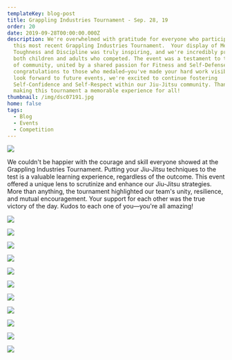 ```yaml
---
templateKey: blog-post
title: Grappling Industries Tournament - Sep. 28, 19
order: 20
date: 2019-09-28T00:00:00.000Z
description: We're overwhelmed with gratitude for everyone who participated in
  this most recent Grappling Industries Tournament.  Your display of Mental
  Toughness and Discipline was truly inspiring, and we're incredibly proud of
  both children and adults who competed. The event was a testament to the power
  of community, united by a shared passion for Fitness and Self-Defense. Special
  congratulations to those who medaled—you've made your hard work visible. As we
  look forward to future events, we're excited to continue fostering
  Self-Confidence and Self-Respect within our Jiu-Jitsu community. Thank you for
  making this tournament a memorable experience for all!
thumbnail: /img/dsc07191.jpg
home: false
tags:
  - Blog
  - Events
  - Competition
---
```

![](/img/ais07937_easy-resize.com.jpg)

We couldn't be happier with the courage and skill everyone showed at the Grappling Industries Tournament. Putting your Jiu-Jitsu techniques to the test is a valuable learning experience, regardless of the outcome. This event offered a unique lens to scrutinize and enhance our Jiu-Jitsu strategies. More than anything, the tournament highlighted our team's unity, resilience, and mutual encouragement. Your support for each other was the true victory of the day. Kudos to each one of you—you're all amazing!

![](/img/dsc07168_easy-resize.com.jpg)

![](/img/grapplingindustriesais07924_easy-resize.com.jpg)

![](/img/dsc07210_easy-resize.com.jpg)

![](/img/grapplingindustriesais08176.jpg)

![](/img/grapplingindustriesais08163_easy-resize.com.jpg)

![](/img/dsc07038_easy-resize.com.jpg)

![](/img/grapplingindustriesais08224_easy-resize.com.jpg)

![](/img/dsc07131_easy-resize.com.jpg)

![](/img/dsc07044_easy-resize.com.jpg)

![](/img/dsc07105_easy-resize.com.jpg)

![](/img/grapplingindustriesais07995.jpg)